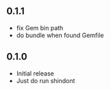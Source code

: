 ## 0.1.1

- fix Gem bin path
- do bundle when found Gemfile

## 0.1.0

- Initial release
- Just do run shindont

